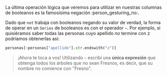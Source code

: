La última operación lógica que veremos para utilizar en nuestras columnas de booleanos es la famosísima negación :person_gesturing_no:. 

Dado que `not` trabaja con booleanos negando su valor de verdad, la forma de operar en un `Series` de booleanos es con el operador `~`. Por ejemplo, si quisiéramos saber todas las personas cuyo apellido *no* termine con z podríamos obtenerlas así:

```python
personas[~personas["apellido"].str.endswith("z")]
```

> ¡Ahora te toca a vos! Utilizando `~` escribí una **única expresión** que obtenga todos los árboles que no sean Fresnos, es decir, que su nombre no comience con "Fresno". 
